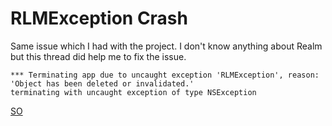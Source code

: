 # RLMException Crash


Same issue which I had with the project. I don't know anything about Realm but this thread did help me to fix the issue.

```
*** Terminating app due to uncaught exception 'RLMException', reason: 'Object has been deleted or invalidated.'
terminating with uncaught exception of type NSException
```


[SO](https://stackoverflow.com/questions/31852782/realm-object-has-been-deleted-or-invalidated)
